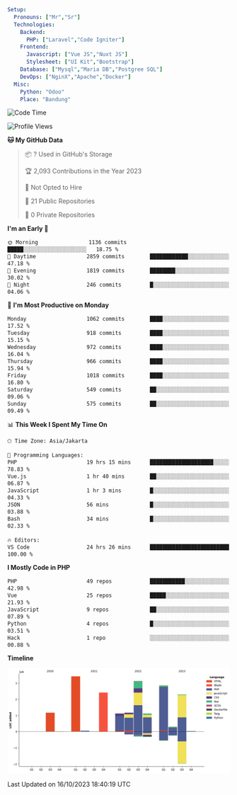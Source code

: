 ```yaml
Setup:
  Pronouns: ["Mr","Sr"]
  Technologies:
    Backend:
      PHP: ["Laravel","Code Igniter"]
    Frontend:
      Javascript: ["Vue JS","Nuxt JS"]
      Stylesheet: ["UI Kit","Bootstrap"]
    Database: ["Mysql","Maria DB","Postgree SQL"]
    DevOps: ["NginX","Apache","Docker"]
  Misc:
    Python: "Odoo"
    Place: "Bandung"
```

<!--START_SECTION:waka-->
![Code Time](http://img.shields.io/badge/Code%20Time-742%20hrs%2045%20mins-blue)

![Profile Views](http://img.shields.io/badge/Profile%20Views-5-blue)

**🐱 My GitHub Data** 

> 📦 ? Used in GitHub's Storage 
 > 
> 🏆 2,093 Contributions in the Year 2023
 > 
> 🚫 Not Opted to Hire
 > 
> 📜 21 Public Repositories 
 > 
> 🔑 0 Private Repositories 
 > 
**I'm an Early 🐤** 

```text
🌞 Morning                1136 commits        █████░░░░░░░░░░░░░░░░░░░░   18.75 % 
🌆 Daytime                2859 commits        ████████████░░░░░░░░░░░░░   47.18 % 
🌃 Evening                1819 commits        ████████░░░░░░░░░░░░░░░░░   30.02 % 
🌙 Night                  246 commits         █░░░░░░░░░░░░░░░░░░░░░░░░   04.06 % 
```
📅 **I'm Most Productive on Monday** 

```text
Monday                   1062 commits        ████░░░░░░░░░░░░░░░░░░░░░   17.52 % 
Tuesday                  918 commits         ████░░░░░░░░░░░░░░░░░░░░░   15.15 % 
Wednesday                972 commits         ████░░░░░░░░░░░░░░░░░░░░░   16.04 % 
Thursday                 966 commits         ████░░░░░░░░░░░░░░░░░░░░░   15.94 % 
Friday                   1018 commits        ████░░░░░░░░░░░░░░░░░░░░░   16.80 % 
Saturday                 549 commits         ██░░░░░░░░░░░░░░░░░░░░░░░   09.06 % 
Sunday                   575 commits         ██░░░░░░░░░░░░░░░░░░░░░░░   09.49 % 
```


📊 **This Week I Spent My Time On** 

```text
🕑︎ Time Zone: Asia/Jakarta

💬 Programming Languages: 
PHP                      19 hrs 15 mins      ████████████████████░░░░░   78.83 % 
Vue.js                   1 hr 40 mins        ██░░░░░░░░░░░░░░░░░░░░░░░   06.87 % 
JavaScript               1 hr 3 mins         █░░░░░░░░░░░░░░░░░░░░░░░░   04.33 % 
JSON                     56 mins             █░░░░░░░░░░░░░░░░░░░░░░░░   03.88 % 
Bash                     34 mins             █░░░░░░░░░░░░░░░░░░░░░░░░   02.33 % 

🔥 Editors: 
VS Code                  24 hrs 26 mins      █████████████████████████   100.00 % 
```

**I Mostly Code in PHP** 

```text
PHP                      49 repos            ███████████░░░░░░░░░░░░░░   42.98 % 
Vue                      25 repos            █████░░░░░░░░░░░░░░░░░░░░   21.93 % 
JavaScript               9 repos             ██░░░░░░░░░░░░░░░░░░░░░░░   07.89 % 
Python                   4 repos             █░░░░░░░░░░░░░░░░░░░░░░░░   03.51 % 
Hack                     1 repo              ░░░░░░░░░░░░░░░░░░░░░░░░░   00.88 % 
```



**Timeline**

![Lines of Code chart](https://raw.githubusercontent.com/vheins/vheins/main/assets/bar_graph.png)


 Last Updated on 16/10/2023 18:40:19 UTC
<!--END_SECTION:waka-->
